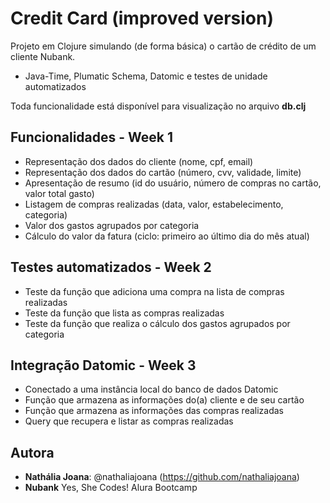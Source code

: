 # Credit Card (improved version)
Projeto em Clojure simulando (de forma básica) o cartão de crédito de um cliente Nubank.
* Java-Time, Plumatic Schema, Datomic e testes de unidade automatizados

Toda funcionalidade está disponível para visualização no arquivo **db.clj**

## Funcionalidades - Week 1
* Representação dos dados do cliente (nome, cpf, email)
* Representação dos dados do cartão (número, cvv, validade, limite)
* Apresentação de resumo (id do usuário, número de compras no cartão, valor total gasto)
* Listagem de compras realizadas (data, valor, estabelecimento, categoria)
* Valor dos gastos agrupados por categoria
* Cálculo do valor da fatura (ciclo: primeiro ao último dia do mês atual)

## Testes automatizados - Week 2
* Teste da função que adiciona uma compra na lista de compras realizadas
* Teste da função que lista as compras realizadas
* Teste da função que realiza o cálculo dos gastos agrupados por categoria

## Integração Datomic - Week 3
* Conectado a uma instância local do banco de dados Datomic
* Função que armazena as informações do(a) cliente e de seu cartão
* Função que armazena as informações das compras realizadas
* Query que recupera e listar as compras realizadas


## Autora
* **Nathália Joana**: @nathaliajoana (https://github.com/nathaliajoana)
* **Nubank** Yes, She Codes! Alura Bootcamp
